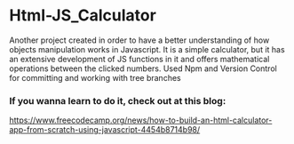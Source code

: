 # Html-JS_Calculator


Another project created in order to have a better understanding of how objects manipulation works in Javascript. It is a simple calculator, but it has an extensive development of JS functions in it and offers mathematical operations between the clicked numbers. Used Npm and Version Control for committing and working with tree branches
### If you wanna learn to do it, check out at this blog:
https://www.freecodecamp.org/news/how-to-build-an-html-calculator-app-from-scratch-using-javascript-4454b8714b98/
